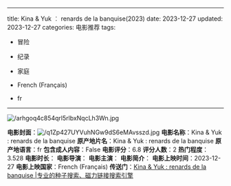 
---
title: Kina & Yuk ︰ renards de la banquise(2023)
date: 2023-12-27
updated: 2023-12-27
categories: 电影推荐
tags:

- 冒险
- 纪录
- 家庭

- French (Français)
- fr
---

<img src="https://image.tmdb.org/t/p/original/arhgoq4c854qrl5rlbxNqcLh3Wn.jpg" alt="/arhgoq4c854qrl5rlbxNqcLh3Wn.jpg" title="/arhgoq4c854qrl5rlbxNqcLh3Wn.jpg">

**电影封面**：<img src="https://image.tmdb.org/t/p/w200/q1Zp427UYVuhNGw9dS6eMAvsszd.jpg" alt="/q1Zp427UYVuhNGw9dS6eMAvsszd.jpg" title="/q1Zp427UYVuhNGw9dS6eMAvsszd.jpg">
**电影名称**：Kina & Yuk : renards de la banquise
**原产地片名**：Kina & Yuk : renards de la banquise
**原产地语言**：fr
**包含成人内容**：False
**电影评分**：6.8
**评分人数**：2
**热门程度**：3.528
**电影时长**：
**电影导演**：
**电影主演**：
**电影简介**：
**电影上映时间**：2023-12-27
**电影上映国家**：French (Français)
**传送门**：[Kina & Yuk : renards de la banquise |专业的种子搜索、磁力链接搜索引擎](https://movie.amd794.com:2083/?search=Kina%20%26%20Yuk%20%3A%20renards%20de%20la%20banquise&ordering=&mode=match_phrase&page_size=10&page=1)

